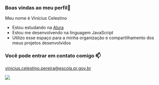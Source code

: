 ### Boas vindas ao meu perfil💙

Meu nome é Vinícius Celestino

- Estou estudando na [Alura](https://www.alura.com.br)
- Estou me desenvolvendo na linguagem JavaScript
- Utilizo esse espaço para a minha organização e compartilhamento dos meus projetos desenvolvidos

### Você pode entrar em contato comigo 📫

vinicius.celestino.pereira@escola.pr.gov.br

![](https://media.tenor.com/Z1FZ6g0rzm8AAAAd/teletubbies-po.gif)
